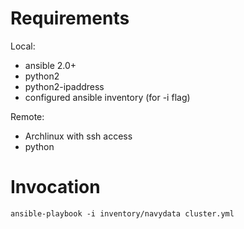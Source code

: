 Requirements
============

Local:
- ansible 2.0+
- python2
- python2-ipaddress
- configured ansible inventory (for -i flag)

Remote:
- Archlinux with ssh access
- python

Invocation
==========
    ansible-playbook -i inventory/navydata cluster.yml

